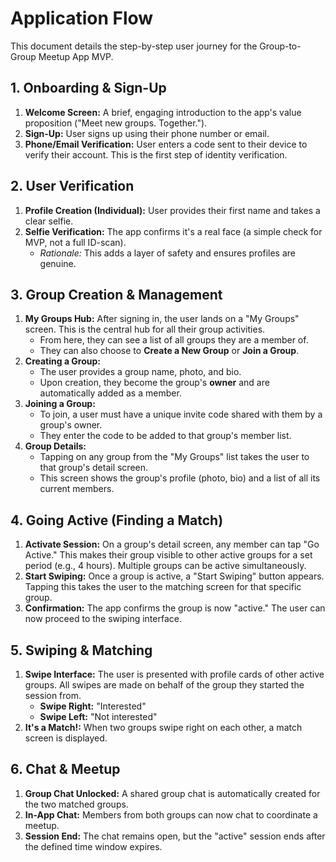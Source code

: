 # Application Flow

This document details the step-by-step user journey for the Group-to-Group Meetup App MVP.

## 1. Onboarding & Sign-Up

1.  **Welcome Screen:** A brief, engaging introduction to the app's value proposition ("Meet new groups. Together.").
2.  **Sign-Up:** User signs up using their phone number or email.
3.  **Phone/Email Verification:** User enters a code sent to their device to verify their account. This is the first step of identity verification.

## 2. User Verification

1.  **Profile Creation (Individual):** User provides their first name and takes a clear selfie.
2.  **Selfie Verification:** The app confirms it's a real face (a simple check for MVP, not a full ID-scan).
    *   *Rationale:* This adds a layer of safety and ensures profiles are genuine.

## 3. Group Creation & Management

1.  **My Groups Hub:** After signing in, the user lands on a "My Groups" screen. This is the central hub for all their group activities.
    *   From here, they can see a list of all groups they are a member of.
    *   They can also choose to **Create a New Group** or **Join a Group**.
2.  **Creating a Group:**
    *   The user provides a group name, photo, and bio.
    *   Upon creation, they become the group's **owner** and are automatically added as a member.
3.  **Joining a Group:**
    *   To join, a user must have a unique invite code shared with them by a group's owner.
    *   They enter the code to be added to that group's member list.
4.  **Group Details:**
    *   Tapping on any group from the "My Groups" list takes the user to that group's detail screen.
    *   This screen shows the group's profile (photo, bio) and a list of all its current members.

## 4. Going Active (Finding a Match)

1.  **Activate Session:** On a group's detail screen, any member can tap "Go Active." This makes their group visible to other active groups for a set period (e.g., 4 hours). Multiple groups can be active simultaneously.
2.  **Start Swiping:** Once a group is active, a "Start Swiping" button appears. Tapping this takes the user to the matching screen for that specific group.
3.  **Confirmation:** The app confirms the group is now "active." The user can now proceed to the swiping interface.

## 5. Swiping & Matching

1.  **Swipe Interface:** The user is presented with profile cards of other active groups. All swipes are made on behalf of the group they started the session from.
    *   **Swipe Right:** "Interested"
    *   **Swipe Left:** "Not interested"
2.  **It's a Match!:** When two groups swipe right on each other, a match screen is displayed.

## 6. Chat & Meetup

1.  **Group Chat Unlocked:** A shared group chat is automatically created for the two matched groups.
2.  **In-App Chat:** Members from both groups can now chat to coordinate a meetup.
3.  **Session End:** The chat remains open, but the "active" session ends after the defined time window expires.
